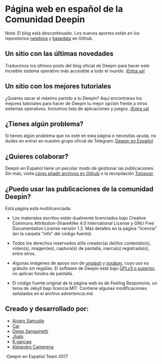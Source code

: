 # Página web en español de la Comunidad Deepin



Nota: El blog está descontinuado. Los nuevos aportes están en los repositorios [newblog](https://github.com/deepin-espanol/newblog) y [basedata](https://github.com/deepin-espanol/basedata) en Github.









## Un sitio con las últimas novedades

Traducimos los últimos posts del blog oficial de Deepin para hacer este increíble sistema operativo más accesible a todo el mundo. [¡Entra ya!](https://comunidad-deepin.github.io/blog/noticias/)

## Un sitio con los mejores tutoriales

¿Quieres sacar el máximo partido a tu Deepin? Aquí encontraras los mejores tutoriales para hacer de Deepin tu mejor opción frente a otros sistemas operativos. Incluimos lista de aplicaciones y juegos. [¡Entra ya!](https://deepin-espanol.github.io/)

## ¿Tienes algún problema?

Si tienes algún problema que no esté en esta página o necesitas ayuda, no dudes en entrar en nuestro grupo oficial de Telegram:
[Deepin en Español](https://t.me/deepinenespanol)

## ¿Quieres colaborar?

Deepin en Español tiene un peculiar modo de gestionar las publicaciones. Sin más, visita [cómo añadir archivos en Github](https://deepin-espanol.github.io/tecnico/usargithub) o la recopilación [Tutopost](https://deepin-espanol.github.io/tutopost/).

## ¿Puedo usar las publicaciones de la comunidad Deepin?

Está página está multilicenciada:

* Los materiales escritos están dualmente licenciados bajo Creative Commons Attribution-ShareAlike 4.0 International License y GNU Free Documentation License versión 1.3. Más detalles en la página "licencia" (en la carpeta "info" del código fuente).

* Todos los derechos reservados al/la creador(a) del/los contenido(s), vídeo(s), imágen(es), captura(s) de pantalla, marca(s) registrada(s), entre otros.

* Algunas imágenes de apoyo son de [unplash](http://unsplash.com/) y [pixabay](http://pixabay.com), cuyo uso es gratuito sin regalías. El software de Deepin está bajo [GPLv3 o superior](https://github.com/linuxdeepin/deepin-desktop-base), no aplican fondos de pantalla.

* El código fuente original de la página web es de Feeling Responsive, un tema de Jekyll bajo licencia MIT. Contiene algunas modificaciones señaladas en el archivo advertencia.md.

## Creado y desarrollado por:

* [Alvaro Samudio](https://github.com/alvarosamudio)
* [Car](https://github.com/CarCM)
* [Diego Sanguinetti](https://github.com/sguinetti)
* [Jhalo](https://github.com/jhalounix)
* [R.garciag](https://github.com/r-garciag)
* [Alejandro Camerena](https://github.com/ampiflow)

-Deepin en Español Team 2017
